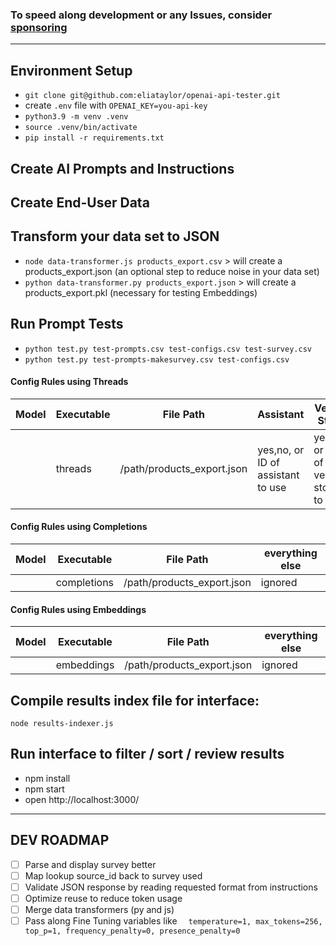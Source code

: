 ### To speed along development or any Issues, consider [sponsoring](https://github.com/sponsors/eliataylor)

-----

## Environment Setup 
- `git clone git@github.com:eliataylor/openai-api-tester.git`
- create `.env` file with `OPENAI_KEY=you-api-key`
- `python3.9 -m venv .venv`
- `source .venv/bin/activate`
- `pip install -r requirements.txt`


## Create AI Prompts and Instructions

## Create End-User Data

## Transform your data set to JSON
- `node data-transformer.js products_export.csv` > will create a products_export.json (an optional step to reduce noise in your data set)  
- `python data-transformer.py products_export.json` > will create a products_export.pkl (necessary for testing Embeddings)

## Run Prompt Tests 
- `python test.py test-prompts.csv test-configs.csv test-survey.csv`
- `python test.py test-prompts-makesurvey.csv test-configs.csv`


#### Config Rules using Threads
| Model            | Executable | File Path           | Assistant                         | Vector Store                         | Code Interpreter              | 
|------------------|------------|---------------------|------------------------------|--------------------------------------|-------------------------------|
|                  | threads    | /path/products_export.json | yes,no, or ID of assistant to use | yes,no, or ID of vector store to use | yes,no |


#### Config Rules using Completions
| Model            | Executable  | File Path    |      everything else |
|------------------|-------------|----------|----------------------|
|                  | completions | /path/products_export.json | ignored              |



#### Config Rules using Embeddings
| Model            | Executable  | File Path    |      everything else |
|------------------|------------|----------|----------------------|
|                  | embeddings  | /path/products_export.json | ignored              |



## Compile results index file for interface:
`node results-indexer.js`

## Run interface to filter / sort / review results
- npm install
- npm start
- open http://localhost:3000/

--------

## DEV ROADMAP
- [ ] Parse and display survey better
- [ ] Map lookup source_id back to survey used
- [ ] Validate JSON response by reading requested format from instructions
- [ ] Optimize reuse to reduce token usage
- [ ] Merge data transformers (py and js) 
- [ ] Pass along Fine Tuning variables like `  temperature=1, max_tokens=256, top_p=1, frequency_penalty=0, presence_penalty=0`
